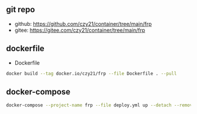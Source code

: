 ## git repo
  - github: https://github.com/czy21/container/tree/main/frp
  - gitee: https://gitee.com/czy21/container/tree/main/frp
## dockerfile
- Dockerfile
```bash
docker build --tag docker.io/czy21/frp --file Dockerfile . --pull
```
## docker-compose
```bash
docker-compose --project-name frp --file deploy.yml up --detach --remove-orphans
```
